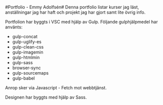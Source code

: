 #Portfolio - Emmy Adolfsén#
Denna portfolio listar kurser jag läst, anställningar jag har haft och projekt jag har gjort samt lite övrig info.

Portfolion har byggts i VSC med hjälp av Gulp. Följande gulphjälpmedel har använts:
* gulp-concat
* gulp-uglify-es
* gulp-clean-css
* gulp-imagemin
* gulp-htmlmin
* gulp-sass
* browser-sync
* gulp-sourcemaps
* gulp-babel

Anrop sker via Javascript - Fetch mot webbtjänst.

Designen har byggts med hjälp av Sass.
